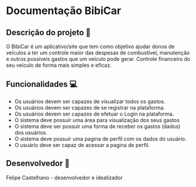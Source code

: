 # Documentação BibiCar 

## Descrição do projeto 🚗
O BibiCar é um aplicativo/site que tem como objetivo ajudar donos de veículos a ter um controle maior das despesas de combustível, manutenção e outros possíveis gastos que um veículo pode gerar.
Controle financeiro do seu veículo de forma mais simples e eficaz.  

## Funcionalidades 💻
- Os usuários devem ser capazes de visualizar todos os gastos.
- Os usuários devem ser capazes de se registrar na plataforma.
- Os usuários devem ser capazes de efetuar o Login na plataforma.
- O sistema deve possuir uma área para visualização dos seus gastos
- O sistema deve ser possuir uma forma de receber os gastos (dados) dos usuários.
- O sistema deve possuir uma pagina de perfil com os dados do usuário.
- O usuário deve ser capaz de acessar a pagina de perfil.

## Desenvolvedor 👥
Felipe Castelhano - desenvolvedor e idealizador 

